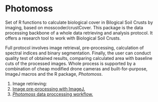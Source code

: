 # Photomoss

Set of R functions to calculate biological cover in Bilogical Soil Crusts by imaging, based on mosscoder/crustCover.
This package is the data processing backbone of a whole data retrieving and analysis protocol. It offers a research tool to work with Biological Soil Crusts.

Full protocol involves image retrieval, pre-processing,  calculation of spectral indices and binary segmentation. 
Finally, the user can conduct quality test of obtained results, comparing calculated area with baseline cuts of the processed images.
Whole process is supported by a combination of cheap modified drone cameras and built-for-purpose, ImageJ macros and the R package, _Photomoss_.

1. Image retrieving: 
2. [Image pre-processing with ImageJ.](https://github.com/mossmusgo/photomoss/blob/master/vignettes/vignette_ImageJ_preprocessing/ImageJ_alignment_and_histogram_matching.md) 
3. [_Photomoss_ data proccessing workflow.](https://github.com/mossmusgo/photomoss/blob/master/vignettes/vignette_Photomoss_workflow/Vignette_Photomoss.md) 
